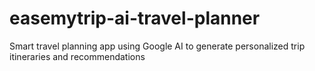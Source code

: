 # easemytrip-ai-travel-planner
Smart travel planning app using Google AI to generate personalized trip itineraries and recommendations
